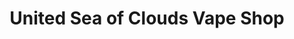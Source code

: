 ---
title: "United Sea of Clouds Vape Shop"
url: /taytay/united-sea-of-clouds-vape-shop/
shop: Allgemein
---